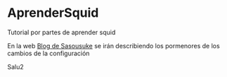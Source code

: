 # AprenderSquid
Tutorial por partes de aprender squid

En la web [Blog de Sasousuke](https://sasousuke.github.io/) se irán describiendo los pormenores de los cambios de la configuración

Salu2
